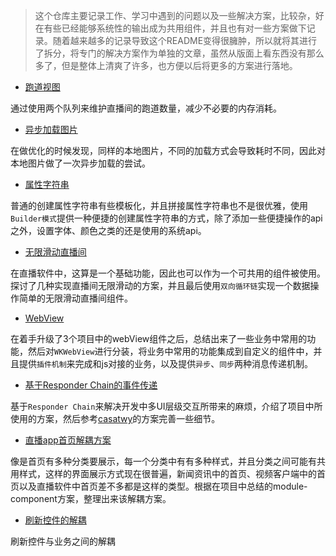 > 这个仓库主要记录工作、学习中遇到的问题以及一些解决方案，比较杂，好在有些已经能够系统性的输出成为共用组件，并且也有对一些方案做下记录。随着越来越多的记录导致这个README变得很臃肿，所以就将其进行了拆分，将专门的解决方案作为单独的文章，虽然从版面上看东西没有那么多了，但是整体上清爽了许多，也方便以后将更多的方案进行落地。


* [跑道视图](https://github.com/Yrocky/Weather_App/blob/develop/articles/RunwayView.md)

通过使用两个队列来维护直播间的跑道数量，减少不必要的内存消耗。

* [异步加载图片](https://github.com/Yrocky/Weather_App/blob/develop/articles/AsyncLoadImage.md)

在做优化的时候发现，同样的本地图片，不同的加载方式会导致耗时不同，因此对本地图片做了一次异步加载的尝试。

* [属性字符串](https://github.com/Yrocky/Weather_App/blob/develop/articles/AttributesStringBuilder.md)

普通的创建属性字符串有些模板化，并且拼接属性字符串也不是很优雅，使用`Builder模式`提供一种便捷的创建属性字符串的方式，除了添加一些便捷操作的api之外，设置字体、颜色之类的还是使用的系统api。

* [无限滑动直播间](https://github.com/Yrocky/Weather_App/blob/develop/articles/InfiniteScroll.md)

在直播软件中，这算是一个基础功能，因此也可以作为一个可共用的组件被使用。探讨了几种实现直播间无限滑动的方案，并且最后使用`双向循环链`实现一个数据操作简单的无限滑动直播间组件。

* [WebView](https://github.com/Yrocky/Weather_App/blob/develop/articles/AboutWebView.md)

在着手升级了3个项目中的webView组件之后，总结出来了一些业务中常用的功能，然后对`WKWebView`进行分装，将业务中常用的功能集成到自定义的组件中，并且提供`插件机制`来完成和js对接的业务，以及提供`异步`、`同步`两种消息传递机制。

* [基于Responder Chain的事件传递](https://github.com/Yrocky/Weather_App/blob/develop/articles/ResponderChain.md)

基于`Responder Chain`来解决开发中多UI层级交互所带来的麻烦，介绍了项目中所使用的方案，然后参考[casatwy](https://casatwy.com/responder_chain_communication.html)的方案完善一些细节。

* [直播app首页解耦方案](https://github.com/Yrocky/Weather_App/blob/develop/articles/HomeModule.md)

像是首页有多种分类要展示，每一个分类中有有多种样式，并且分类之间可能有共用样式，这样的界面展示方式现在很普遍，新闻资讯中的首页、视频客户端中的首页以及直播软件中首页差不多都是这样的类型。根据在项目中总结的module-component方案，整理出来该解耦方案。

* [刷新控件的解耦](https://github.com/Yrocky/Weather_App/blob/develop/articles/Refresh.md)

刷新控件与业务之间的解耦


